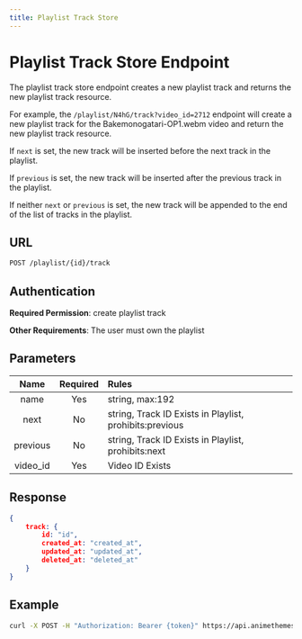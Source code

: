 ```yaml
---
title: Playlist Track Store
---
```


# Playlist Track Store Endpoint

The playlist track store endpoint creates a new playlist track and returns the new playlist track resource.

For example, the `/playlist/N4hG/track?video_id=2712` endpoint will create a new playlist track for the Bakemonogatari-OP1.webm video and return the new playlist track resource.

If `next` is set, the new track will be inserted before the next track in the playlist.

If `previous` is set, the new track will be inserted after the previous track in the playlist.

If neither `next` or `previous` is set, the new track will be appended to the end of the list of tracks in the playlist.

## URL

```sh
POST /playlist/{id}/track
```

## Authentication

**Required Permission**: create playlist track

**Other Requirements**: The user must own the playlist

## Parameters

| Name     | Required | Rules                                                   |
| :------: | :------: | :------------------------------------------------------ |
| name     | Yes      | string, max:192                                         |
| next     | No       | string, Track ID Exists in Playlist, prohibits:previous |
| previous | No       | string, Track ID Exists in Playlist, prohibits:next     |
| video_id | Yes      | Video ID Exists                                         |

## Response

```json
{
    track: {
        id: "id",
        created_at: "created_at",
        updated_at: "updated_at",
        deleted_at: "deleted_at"
    }
}
```

## Example

```bash
curl -X POST -H "Authorization: Bearer {token}" https://api.animethemes.moe/playlist/N4hG/track
```
